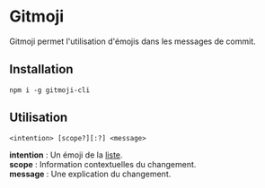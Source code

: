 # Gitmoji

Gitmoji permet l'utilisation d'émojis dans les messages de commit.

## Installation

``` npm i -g gitmoji-cli  ```

## Utilisation

``` <intention> [scope?][:?] <message> ```

**intention** : Un émoji de la [liste](https://gitmoji.dev/).  
**scope** : Information contextuelles du changement.  
**message** : Une explication du changement.
